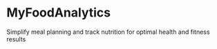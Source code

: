 # MyFoodAnalytics
Simplify meal planning and track nutrition for optimal health and fitness results
